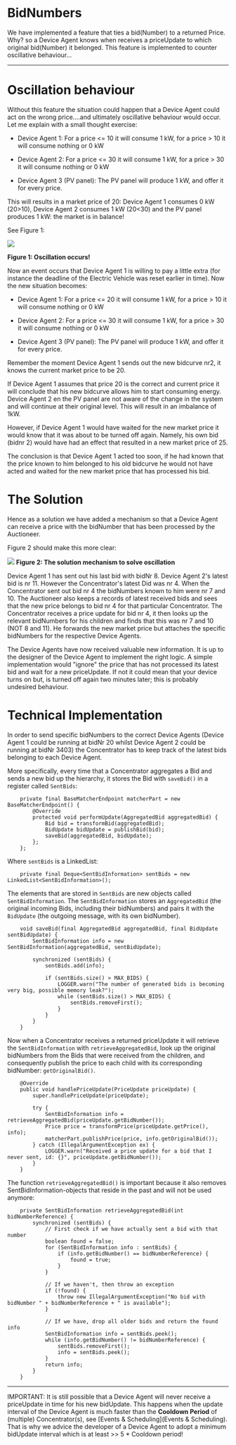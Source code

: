 # BidNumbers

We have implemented a feature that ties a bid(Number) to a returned Price. Why? so a Device Agent knows when receives a priceUpdate to which original bid(Number) it belonged. This feature is implemented to counter oscillative behaviour...

-----------------------------------------------
# Oscillation behaviour

Without this feature the situation could happen that a Device Agent could act on the wrong price....and ultimately oscillative behaviour would occur. Let me explain with a small thought exercise:

* Device Agent 1: For a price <= 10 it will consume 1 kW, for a price  > 10 it will consume nothing or 0 kW

* Device Agent 2: For a price <= 30 it will consume 1 kW, for a price  > 30 it will consume nothing or 0 kW

* Device Agent 3 (PV panel): The PV panel will produce 1 kW, and offer it for every price.

This will results in a market price of 20: Device Agent 1 consumes 0 kW (20>10), Device Agent 2 consumes 1 kW (20<30) and the PV panel produces 1 kW: the market is in balance!

See Figure 1:

![](oscillation_example2.png)

**Figure 1: Oscillation occurs!**

Now an event occurs that Device Agent 1 is willing to pay a little extra (for instance the deadline of the Electric Vehicle was reset earlier in time). Now the new situation becomes:

* Device Agent 1: For a price <= 20 it will consume 1 kW, for a price  > 10 it will consume nothing or 0 kW

* Device Agent 2: For a price <= 30 it will consume 1 kW, for a price  > 30 it will consume nothing or 0 kW

* Device Agent 3 (PV panel): The PV panel will produce 1 kW, and offer it for every price.

Remember the moment Device Agent 1 sends out the new bidcurve nr2, it knows the current market price to be 20.

If Device Agent 1 assumes that price 20 is the correct and current price it will conclude that his new bidcurve allows him to start consuming energy. Device Agent 2 en the PV panel are not aware of the change in the system and will continue at their original level. This will result in an imbalance of 1kW.

However, if Device Agent 1 would have waited for the new market price it would know that it was about to be turned off again. Namely, his own bid (bidnr 2) would have had an effect that resulted in a new market price of 25. 

The conclusion is that Device Agent 1 acted too soon, if he had known that the price known to him belonged to his old bidcurve he would not have acted and waited for the new market price that has processed his bid.

# The Solution

Hence as a solution we have added a mechanism so that a Device Agent can receive a price with the bidNumber that has been processed by the Auctioneer. 

Figure 2 should make this more clear:

![](oscillatie2.png)
**Figure 2: The solution mechanism to solve oscillation**

Device Agent 1 has sent out his last bid with bidNr 8. Device Agent 2's latest bid is nr 11. However the Concentrator's latest Did was nr 4. When the Concentrator sent out bid nr 4 the bidNumbers known to him were nr 7 and 10. The Auctioneer also keeps a records of latest received bids and sees that the new price belongs to bid nr 4 for that particular Concentrator. The Concentrator receives a price update for bid nr 4, it then looks up the relevant bidNumbers for his children and finds that this was nr 7 and 10 (NOT 8 and 11). He forwards the new market price but attaches the specific bidNumbers for the respective Device Agents.

The Device Agents have now received valuable new information. It is up to the designer of the Device Agent to implement the right logic. A simple implementation would "ignore" the price that has not processed its latest bid and wait for a new priceUpdate. If not it could mean that your device turns on but, is turned off again two minutes later; this is probably undesired behaviour.

# Technical Implementation

In order to send specific bidNumbers to the correct Device Agents (Device Agent 1 could be running at bidNr 20 whilst Device Agent 2 could be running at bidNr 3403) the Concentrator has to keep track of the latest bids belonging to each Device Agent.

More specifically, every time that a Concentrator aggregates a Bid and sends a new bid up the hierarchy, it stores the Bid with `saveBid()` in a register called `SentBids`:

```
    private final BaseMatcherEndpoint matcherPart = new BaseMatcherEndpoint() {
        @Override
        protected void performUpdate(AggregatedBid aggregatedBid) {
            Bid bid = transformBid(aggregatedBid);
            BidUpdate bidUpdate = publishBid(bid);
            saveBid(aggregatedBid, bidUpdate);
        };
    };
```
Where `sentBids` is a LinkedList:

```
    private final Deque<SentBidInformation> sentBids = new LinkedList<SentBidInformation>();
```

The elements that are stored in `SentBids` are new objects called `SentBidInformation`. The `SentBidInformation` stores an `AggregatedBid` (the original incoming Bids, including their bidNumbers) and pairs it with the `BidUpdate` (the outgoing message, with its own bidNumber). 

```
    void saveBid(final AggregatedBid aggregatedBid, final BidUpdate sentBidUpdate) {
        SentBidInformation info = new SentBidInformation(aggregatedBid, sentBidUpdate);

        synchronized (sentBids) {
            sentBids.add(info);

            if (sentBids.size() > MAX_BIDS) {
                LOGGER.warn("The number of generated bids is becoming very big, possible memory leak?");
                while (sentBids.size() > MAX_BIDS) {
                    sentBids.removeFirst();
                }
            }
        }
    }
```
Now when a Concentrator receives a returned priceUpdate it will retrieve the `SentBidInformation` with `retrieveAggregatedBid`, look up the original bidNumbers from the Bids that were received from the children, and consequently publish the price to each child with its corresponding bidNumber: `getOriginalBid()`.

```
    @Override
    public void handlePriceUpdate(PriceUpdate priceUpdate) {
        super.handlePriceUpdate(priceUpdate);

        try {
            SentBidInformation info = retrieveAggregatedBid(priceUpdate.getBidNumber());
            Price price = transformPrice(priceUpdate.getPrice(), info);
            matcherPart.publishPrice(price, info.getOriginalBid());
        } catch (IllegalArgumentException ex) {
            LOGGER.warn("Received a price update for a bid that I never sent, id: {}", priceUpdate.getBidNumber());
        }
    }
```
 The function `retrieveAggregatedBid()` is important because it also removes SentBidInformation-objects that reside in the past and will not be used anymore:

```
    private SentBidInformation retrieveAggregatedBid(int bidNumberReference) {
        synchronized (sentBids) {
            // First check if we have actually sent a bid with that number
            boolean found = false;
            for (SentBidInformation info : sentBids) {
                if (info.getBidNumber() == bidNumberReference) {
                    found = true;
                }
            }

            // If we haven't, then throw an exception
            if (!found) {
                throw new IllegalArgumentException("No bid with bidNumber " + bidNumberReference + " is available");
            }

            // If we have, drop all older bids and return the found info
            SentBidInformation info = sentBids.peek();
            while (info.getBidNumber() != bidNumberReference) {
                sentBids.removeFirst();
                info = sentBids.peek();
            }
            return info;
        }
    }
```


--------------------------------------------------

IMPORTANT: It is still possible that a Device Agent will never receive a priceUpdate in time for his new bidUpdate. This happens when the update interval of the Device Agent is much faster than the **Cooldown Period** of (multiple) Concentrator(s), see [Events & Scheduling](Events & Scheduling). That is why we advice the developer of a Device Agent to adopt a minimum bidUpdate interval which is at least >> 5 * Cooldown period! 
